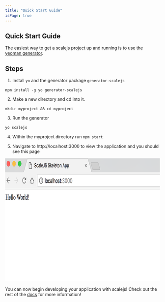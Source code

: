 ```yaml
---
title: "Quick Start Guide"
isPage: true
---
```


## Quick Start Guide

The easiest way to get a scalejs project up and running is to use the [yeoman generator](https://github.com/EikosPartners/generator-scalejs).

## Steps
1. Install `yo` and the generator package `generator-scalejs`
```
npm install -g yo generator-scalejs
```
2. Make a new directory and cd into it.
```
mkdir myproject && cd myproject
```
3. Run the generator
```
yo scalejs
```
4. Within the myproject directory run `npm start`

5. Navigate to http://localhost:3000 to view the application and you should see this page
<img src="scalejsapp.png" alt="scalejs app homepage" style="width: 700px; height:400px">

You can now begin developing your application with scalejs! Check out the rest of the [docs](./docs.html) for more information!